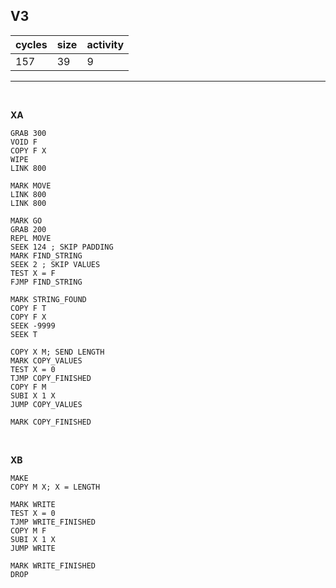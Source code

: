 ## V3

| cycles | size | activity |
| ------ | ---- | -------- |
| 157 | 39 | 9 |
<hr>
<br>

**XA**

```
GRAB 300
VOID F
COPY F X
WIPE
LINK 800

MARK MOVE
LINK 800
LINK 800

MARK GO
GRAB 200
REPL MOVE
SEEK 124 ; SKIP PADDING
MARK FIND_STRING
SEEK 2 ; SKIP VALUES
TEST X = F
FJMP FIND_STRING

MARK STRING_FOUND
COPY F T
COPY F X
SEEK -9999
SEEK T

COPY X M; SEND LENGTH
MARK COPY_VALUES
TEST X = 0
TJMP COPY_FINISHED
COPY F M
SUBI X 1 X
JUMP COPY_VALUES

MARK COPY_FINISHED
```

<br>

**XB**

```
MAKE
COPY M X; X = LENGTH

MARK WRITE
TEST X = 0
TJMP WRITE_FINISHED
COPY M F
SUBI X 1 X
JUMP WRITE

MARK WRITE_FINISHED
DROP
```
